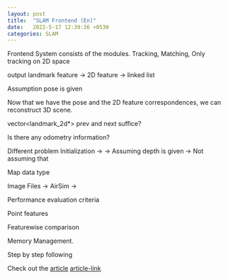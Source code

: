```yaml
---
layout: post
title:  "SLAM Frontend (En)"
date:   2022-5-17 12:39:36 +0530
categories: SLAM 
---
```

Frontend System consists of the modules.
Tracking, Matching,
Only tracking on 2D space 

output landmark feature -> 2D feature -> linked list 

Assumption pose is given 

Now that we have the pose and the 2D feature correspondences, we can reconstruct 3D scene.

vector<landmark_2d*> 
prev and next suffice? 



Is there any odometry information? 


Different problem
Initialization -> 
-> Assuming depth is given
-> Not assuming that 



Map data type 

Image Files -> 
AirSim -> 


Performance evaluation criteria 


Point features 

Featurewise comparison

Memory Management.

Step by step following 









Check out the [article](https://webdiis.unizar.es/~raulmur/orbslam/) [article-link]

[article-link]: https://webdiis.unizar.es/~raulmur/orbslam/

